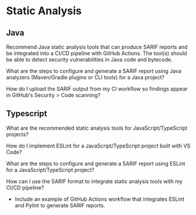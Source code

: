 # Static Analysis

## Java

Recommend Java static analysis tools that can produce SARIF reports and be integrated into a CI/CD pipeline with GitHub Actions. The tool(s) should be able to detect security vulnerabilities in Java code and bytecode. 

What are the steps to configure and generate a SARIF report using Java analyzers (Maven/Gradle plugins or CLI tools) for a Java project? 

How do I upload the SARIF output from my CI workflow so findings appear in GitHub's Security > Code scanning?

## Typescript

What are the recommended static analysis tools for JavaScript/TypeScript projects?

How do I implement ESLint for a JavaScript/TypeScript project built with VS Code?

What are the steps to configure and generate a SARIF report using ESLint for a JavaScript/TypeScript project?

How can I use the SARIF format to integrate static analysis tools with my CI/CD pipeline?  
- Include an example of GitHub Actions workflow that integrates ESLint and Pylint to generate SARIF reports.





